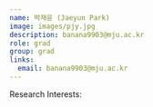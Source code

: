 ```yaml
---
name: 박재윤 (Jaeyun Park)
image: images/pjy.jpg
description: banana9903@mju.ac.kr
role: grad
group: grad
links:
  email: banana9903@mju.ac.kr
---
```


Research Interests:

